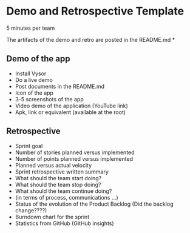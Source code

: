 # Demo and Retrospective Template

5 minutes per team

The artifacts of the demo and retro are posted in the README.md
*	
## Demo of the app

*	Install Vysor
*	Do a live demo
*	Post documents in the README.md
*	Icon of the app
*	3-5 screenshots of the app
*	Video demo of the application (YouTube link)
*	Apk, link or equivalent (available at the root)

## Retrospective

*	Sprint goal
*	Number of stories planned versus implemented
*	Number of points planned versus implemented
*	Planned versus actual velocity
*	Sprint retrospective written summary 
  *	What should the team start doing?
  *	What should the team stop doing?
  *	What should the team continue doing?
  *	(in terms of process, communications …)
*	Status of the evolution of the Product Backlog (Did the backlog change????)
*	Burndown chart for the sprint
*	Statistics from GitHub (GitHub insights)

